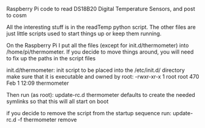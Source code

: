 Raspberry Pi code to read DS18B20 Digital Temperature Sensors, and post to cosm

All the interesting stuff is in the readTemp python script.  The other files
are just little scripts used to start things up or keep them running.

On the Raspberry Pi I put all the files (except for init.d/thermometer) into
/home/pi/thermometer.  If you decide to move things around, you will need to fix
up the paths in the script files

init.d/thermometer:  init script to be placed into the /etc/init.d/ directory
make sure that it is executable and owned by root:
  -rwxr-xr-x 1 root root 470 Feb  1 12:09 thermometer

Then run (as root):
  update-rc.d thermometer defaults
to create the needed symlinks so that this will all start on boot

if you decide to remove the script from the startup sequence run:
  update-rc.d -f thermometer remove


